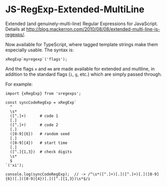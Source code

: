 # JS-RegExp-Extended-MultiLine

Extended (and genuinely-multi-line) Regular Expressions for JavaScript. Details at http://blog.mackerron.com/2010/08/08/extended-multi-line-js-regexps/.

Now available for TypeScript, where tagged template strings make them especially usable. The syntax is:

    xRegExp`myregexp`('flags');

And the flags `x` and `mm` are made available for extended and multline, in addition to the standard flags (`i`, `g`, etc.) which are simply passed through.

For example:
    
    import {xRegExp} from 'xregexps';
    
    const syncCodeRegExp = xRegExp`
      ^
      \s*
      ([^.]+)      # code 1
      [.]
      ([^.]+)      # code 2
      [.]
      ([0-9]{6})   # random seed
      [.]
      ([0-9]{4})   # start time
      [.]
      ([^.]{1,3})  # check digits
      \s*
      $
    `('xi');
    
    console.log(syncCodeRegExp);  // -> /^\s*([^.]+)[.]([^.]+)[.]([0-9]{6})[.]([0-9]{4})[.]([^.]{1,3})\s*$/i
    
